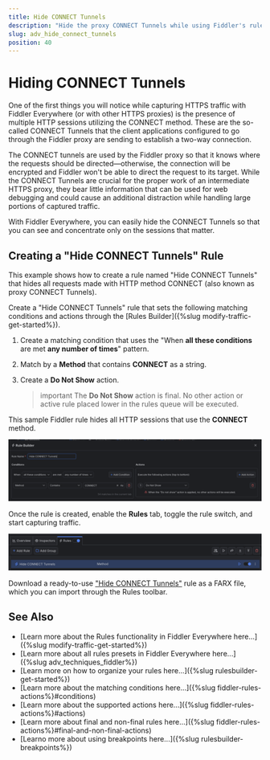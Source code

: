 ```yaml
---
title: Hide CONNECT Tunnels
description: "Hide the proxy CONNECT Tunnels while using Fiddler's rules."
slug: adv_hide_connect_tunnels
position: 40
---
```


# Hiding CONNECT Tunnels

One of the first things you will notice while capturing HTTPS traffic with Fiddler Everywhere (or with other HTTPS proxies) is the presence of multiple HTTP sessions utilizing the CONNECT method. These are the so-called CONNECT Tunnels that the client applications configured to go through the Fiddler proxy are sending to establish a two-way connection.

The CONNECT tunnels are used by the Fiddler proxy so that it knows where the requests should be directed&mdash;otherwise, the connection will be encrypted and Fiddler won't be able to direct the request to its target. While the CONNECT Tunnels are crucial for the proper work of an intermediate HTTPS proxy, they bear little information that can be used for web debugging and could cause an additional distraction while handling large portions of captured traffic.

With Fiddler Everywhere, you can easily hide the CONNECT Tunnels so that you can see and concentrate only on the sessions that matter.

## Creating a "Hide CONNECT Tunnels" Rule

This example shows how to create a rule named "Hide CONNECT Tunnels" that hides all requests made with HTTP method CONNECT (also known as proxy CONNECT Tunnels).

Create a "Hide CONNECT Tunnels" rule that sets the following matching conditions and actions through the [Rules Builder]({%slug modify-traffic-get-started%}).

1. Create a matching condition that uses the "When **all these conditions** are met **any number of times**" pattern. 

1. Match by a **Method** that contains **CONNECT** as a string.

1. Create a **Do Not Show** action.

    >important The **Do Not Show** action is final. No other action or active rule placed lower in the rules queue will be executed.

This sample Fiddler rule hides all HTTP sessions that use the **CONNECT** method.

![Creating "Hide CONNECT Tunnels" rule](../../images/advanced/adv-hide-connect-tunnels.png)

Once the rule is created, enable the **Rules** tab, toggle the rule switch, and start capturing traffic.

![Activating the "Hide CONNECT Tunnels" rule](../../images/advanced/adv-hide-connect-tunnels-active.png)

Download a ready-to-use <a href="https://github.com/telerik/fiddler-everywhere/tree/master/rules/hide-connect-tunnels" target="_blank">"Hide CONNECT Tunnels"</a> rule as a FARX file, which you can import through the Rules toolbar.

## See Also

* [Learn more about the Rules functionality in Fiddler Everywhere here...]({%slug modify-traffic-get-started%})
* [Learn more about all rules presets in Fiddler Everywhere here...]({%slug adv_techniques_fiddler%})
* [Learn more on how to organize your rules here...]({%slug rulesbuilder-get-started%})
* [Learn more about the matching conditions here...]({%slug fiddler-rules-actions%}#conditions)
* [Learn more about the supported actions here...]({%slug fiddler-rules-actions%}#actions)
* [Learn more about final and non-final rules here...]({%slug fiddler-rules-actions%}#final-and-non-final-actions)
* [Learno more about using breakpoints here...]({%slug rulesbuilder-breakpoints%})